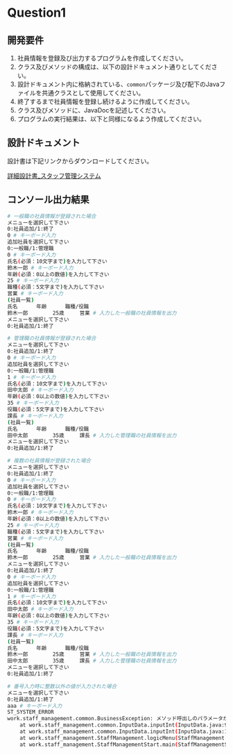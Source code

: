 # Question1

## 開発要件
1. 社員情報を登録及び出力するプログラムを作成してください。
2. クラス及びメソッドの構成は、以下の設計ドキュメント通りとしてください。
3. 設計ドキュメント内に格納されている、```common```パッケージ及び配下のJavaファイルを共通クラスとして使用してください。
4. 終了するまで社員情報を登録し続けるように作成してください。
5. クラス及びメソッドに、JavaDocを記述してください。
6. プログラムの実行結果は、以下と同様になるよう作成してください。

## 設計ドキュメント
設計書は下記リンクからダウンロードしてください。

[詳細設計書_スタッフ管理システム](https://drive.google.com/file/d/1uvnFsMg74sV6cNyVqcG9uaMgRjF57xgd/view?usp=sharing)

## コンソール出力結果
```bash
# 一般職の社員情報が登録された場合
メニューを選択して下さい
0:社員追加/1:終了
0 # キーボード入力
追加社員を選択して下さい
0:一般職/1:管理職
0 # キーボード入力
氏名(必須：10文字まで)を入力して下さい
鈴木一郎 # キーボード入力
年齢(必須：0以上の数値)を入力して下さい
25 # キーボード入力
職種(必須：5文字まで)を入力して下さい
営業 # キーボード入力
(社員一覧)
氏名		年齢		職種/役職
鈴木一郎		25歳		営業 # 入力した一般職の社員情報を出力
メニューを選択して下さい
0:社員追加/1:終了

# 管理職の社員情報が登録された場合
メニューを選択して下さい
0:社員追加/1:終了
0 # キーボード入力
追加社員を選択して下さい
0:一般職/1:管理職
1 # キーボード入力
氏名(必須：10文字まで)を入力して下さい
田中太郎 # キーボード入力
年齢(必須：0以上の数値)を入力して下さい
35 # キーボード入力
役職(必須：5文字まで)を入力して下さい
課長 # キーボード入力
(社員一覧)
氏名		年齢		職種/役職
田中太郎		35歳		課長 # 入力した管理職の社員情報を出力
メニューを選択して下さい
0:社員追加/1:終了

# 複数の社員情報が登録された場合
メニューを選択して下さい
0:社員追加/1:終了
0 # キーボード入力
追加社員を選択して下さい
0:一般職/1:管理職
0 # キーボード入力
氏名(必須：10文字まで)を入力して下さい
鈴木一郎 # キーボード入力
年齢(必須：0以上の数値)を入力して下さい
25 # キーボード入力
職種(必須：5文字まで)を入力して下さい
営業 # キーボード入力
(社員一覧)
氏名		年齢		職種/役職
鈴木一郎		25歳		営業 # 入力した一般職の社員情報を出力
メニューを選択して下さい
0:社員追加/1:終了
0 # キーボード入力
追加社員を選択して下さい
0:一般職/1:管理職
1 # キーボード入力
氏名(必須：10文字まで)を入力して下さい
田中太郎 # キーボード入力
年齢(必須：0以上の数値)を入力して下さい
35 # キーボード入力
役職(必須：5文字まで)を入力して下さい
課長 # キーボード入力
(社員一覧)
氏名		年齢		職種/役職
鈴木一郎		25歳		営業 # 入力した一般職の社員情報を出力
田中太郎		35歳		課長 # 入力した管理職の社員情報を出力
メニューを選択して下さい
0:社員追加/1:終了

# 番号入力時に整数以外の値が入力された場合
メニューを選択して下さい
0:社員追加/1:終了
aaa # キーボード入力
ST_SYSTEM_ERROR
work.staff_management.common.BusinessException: メソッド呼出しのパラメータが不正です
	at work.staff_management.common.InputData.inputInt(InputData.java:97)
	at work.staff_management.common.InputData.inputInt(InputData.java:124)
	at work.staff_management.StaffManagement.logicMenu(StaffManagement.java:30)
	at work.staff_management.StaffManagementStart.main(StaffManagementStart.java:21)
```
